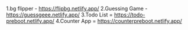 1.bg flipper - https://flipbg.netlify.app/
2.Guessing Game - https://guessgeee.netlify.app/
3.Todo List = https://todo-preboot.netlify.app/
4.Counter App = https://counterpreboot.netlify.app/
